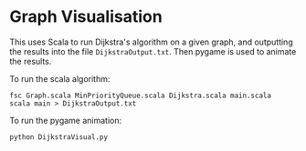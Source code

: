 # Graph Visualisation

This uses Scala to run Dijkstra's algorithm on a given graph, and outputting the results into the file `DijkstraOutput.txt`. Then pygame is used to animate the results.

To run the scala algorithm:

```
fsc Graph.scala MinPriorityQueue.scala Dijkstra.scala main.scala
scala main > DijkstraOutput.txt
```

To run the pygame animation:

```
python DijkstraVisual.py
```